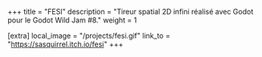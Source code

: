 +++
title = "FESI"
description = "Tireur spatial 2D infini réalisé avec Godot pour le Godot Wild Jam #8."
weight = 1

[extra]
local_image = "/projects/fesi.gif"
link_to = "https://sasquirrel.itch.io/fesi"
+++
